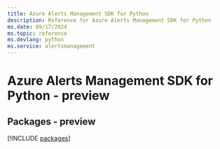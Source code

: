 ```yaml
---
title: Azure Alerts Management SDK for Python
description: Reference for Azure Alerts Management SDK for Python
ms.date: 09/17/2024
ms.topic: reference
ms.devlang: python
ms.service: alertsmanagement
---
```

# Azure Alerts Management SDK for Python - preview
## Packages - preview
[!INCLUDE [packages](alerts-management-index.md)]
